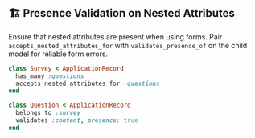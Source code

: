 ## 🏗️ Presence Validation on Nested Attributes
Ensure that nested attributes are present when using forms. Pair `accepts_nested_attributes_for` with `validates_presence_of` on the child model for reliable form errors.

```ruby
class Survey < ApplicationRecord
  has_many :questions
  accepts_nested_attributes_for :questions
end

class Question < ApplicationRecord
  belongs_to :survey
  validates :content, presence: true
end
```
